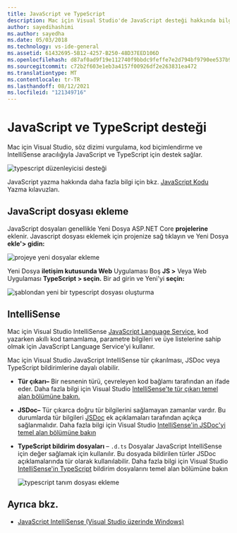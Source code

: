 ```yaml
---
title: JavaScript ve TypeScript
description: Mac için Visual Studio'de JavaScript desteği hakkında bilgi
author: sayedihashimi
ms.author: sayedha
ms.date: 05/03/2018
ms.technology: vs-ide-general
ms.assetid: 61432695-5B12-4257-B250-48D37EED106D
ms.openlocfilehash: d87af0ad9f19e112740f9bbdc9feffe7e2d794bf9790ee537b9765f6d7a09d08
ms.sourcegitcommit: c72b2f603e1eb3a4157f00926df2e263831ea472
ms.translationtype: MT
ms.contentlocale: tr-TR
ms.lasthandoff: 08/12/2021
ms.locfileid: "121349716"
---
```

# <a name="javascript-and-typescript-support"></a>JavaScript ve TypeScript desteği

Mac için Visual Studio, söz dizimi vurgulama, kod biçimlendirme ve IntelliSense aracılığıyla JavaScript ve TypeScript için destek sağlar.

![typescript düzenleyicisi desteği](media/tsjseditor-2019.gif)

JavaScript yazma hakkında daha fazla bilgi için bkz. [JavaScript Kodu](/scripting/javascript/writing-javascript-code) Yazma kılavuzları.

## <a name="adding-a-javascript-file"></a>JavaScript dosyası ekleme

JavaScript dosyaları genellikle Yeni Dosya ASP.NET Core **projelerine** eklenir. Javascript dosyası eklemek için projenize sağ tıklayın ve Yeni Dosya **ekle'> gidin:**

![projeye yeni dosyalar ekleme](media/javascript-image1.png)

Yeni Dosya **iletişim kutusunda Web** Uygulaması Boş **JS >** Veya Web Uygulaması **TypeScript > seçin.** Bir ad girin ve Yeni'yi **seçin:**

![şablondan yeni bir typescript dosyası oluşturma](media/javascript-image2.png)

## <a name="intellisense"></a>IntelliSense

Mac için Visual Studio IntelliSense [JavaScript Language Service,](/visualstudio/ide/javascript-intellisense) kod yazarken akıllı kod tamamlama, parametre bilgileri ve üye listelerine sahip olmak için JavaScript Language Service'yi kullanır.

Mac için Visual Studio JavaScript IntelliSense tür çıkarılması, JSDoc veya TypeScript bildirimlerine dayalı olabilir.

- **Tür çıkarı–** Bir nesnenin türü, çevreleyen kod bağlamı tarafından an ifade eder. Daha fazla bilgi için Visual Studio [IntelliSense'te tür çıkarı temel alan bölümüne bakın.](/visualstudio/ide/javascript-intellisense#intellisense-based-on-type-inference)
- **JSDoc–** Tür çıkarca doğru tür bilgilerini sağlamayan zamanlar vardır. Bu durumlarda tür bilgileri [JSDoc](https://jsdoc.app/about-getting-started.html) ek açıklamaları tarafından açıkça sağlanmalıdır. Daha fazla bilgi için Visual Studio [IntelliSense'in JSDoc'yi temel alan bölümüne bakın](/visualstudio/ide/javascript-intellisense#intellisense-based-on-jsdoc)
- **TypeScript bildirim dosyaları** – `.d.ts` Dosyalar JavaScript IntelliSense için değer sağlamak için kullanılır. Bu dosyada bildirilen türler JSDoc açıklamalarında tür olarak kullanılabilir. Daha fazla bilgi için Visual Studio [IntelliSense'in TypeScript](/visualstudio/ide/javascript-intellisense#intellisense-based-on-typescript-declaration-files) bildirim dosyalarını temel alan bölümüne bakın

    ![typescript tanım dosyası ekleme](media/javascript-type-intellisense-2019.gif)

## <a name="see-also"></a>Ayrıca bkz.

- [JavaScript IntelliSense (Visual Studio üzerinde Windows)](/visualstudio/ide/javascript-intellisense)
